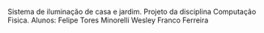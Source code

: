 Sistema de iluminação de casa e jardim.
Projeto da disciplina Computação Fisica.
Alunos: Felipe Tores Minorelli
        Wesley Franco Ferreira
